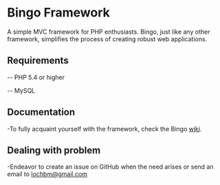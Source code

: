 # Bingo Framework
 
 A simple MVC framework for PHP enthusiasts. Bingo, just like any other framework, simplifies the process of creating robust web applications.
 
 ## Requirements
 
 -- PHP 5.4 or higher
 
 -- MySQL 

 ## Documentation
 -To fully acquaint yourself with the framework, check the Bingo [wiki](https://github.com/ace411/Bingo-Framework/wiki).
 
 ## Dealing with problem
 -Endeavor to create an issue on GitHub when the need arises or send an email to lochbm@gmail.com
 
